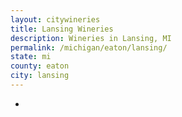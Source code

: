 ```yaml
---
layout: citywineries
title: Lansing Wineries
description: Wineries in Lansing, MI
permalink: /michigan/eaton/lansing/
state: mi
county: eaton
city: lansing
---
```

-
